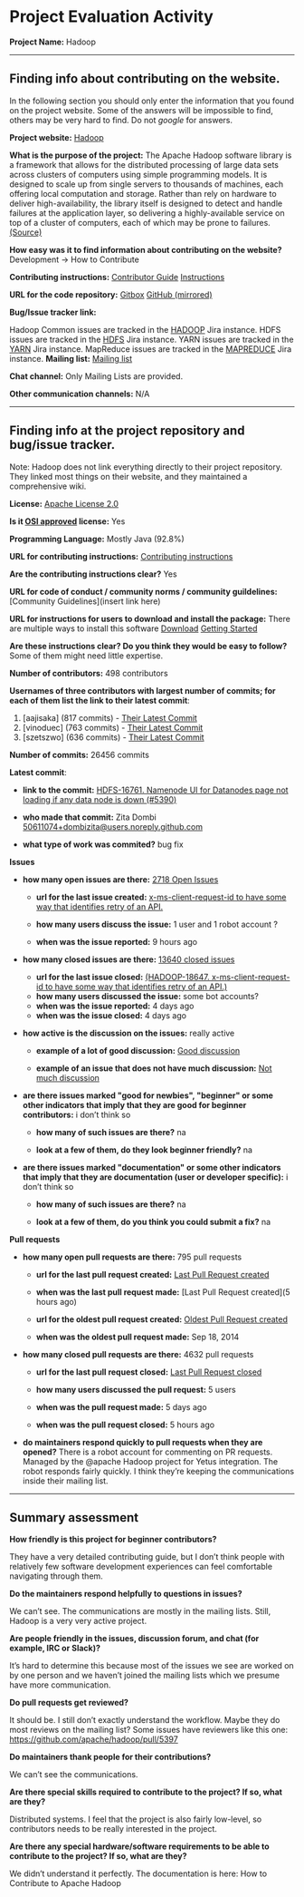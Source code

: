 # Project Evaluation Activity



__Project Name:__  Hadoop


---

## Finding info about contributing on the website.

In the following section you should only enter the information that you
found on the project website. Some of the answers will be impossible to find, others
may be very hard to find. Do not _google_ for answers.

__Project website:__ [Hadoop](https://hadoop.apache.org/)


__What is the purpose of the project:__ The Apache Hadoop software library is a framework that allows for the distributed processing of large data sets across clusters of computers using simple programming models. It is designed to scale up from single servers to thousands of machines, each offering local computation and storage. Rather than rely on hardware to deliver high-availability, the library itself is designed to detect and handle failures at the application layer, so delivering a highly-available service on top of a cluster of computers, each of which may be prone to failures. [(Source)](https://hadoop.apache.org/)


__How easy was it to find information about contributing on the website?__ 
Development -> How to Contribute

__Contributing instructions:__ 
[Contributor Guide](https://cwiki.apache.org/confluence/display/HADOOP/Hadoop+Contributor+Guide)
[Instructions](https://cwiki.apache.org/confluence/display/HADOOP/How+To+Contribute) 

__URL for the code repository:__ 
[Gitbox](https://gitbox.apache.org/repos/asf?p=hadoop.git)
[GitHub (mirrored)](https://github.com/apache/hadoop)

__Bug/Issue tracker link:__ 

Hadoop Common issues are tracked in the [HADOOP](https://issues.apache.org/jira/projects/HADOOP/issues) Jira instance.
HDFS issues are tracked in the [HDFS](http://issues.apache.org/jira/browse/HDFS) Jira instance.
YARN issues are tracked in the [YARN](http://issues.apache.org/jira/browse/YARN) Jira instance.
MapReduce issues are tracked in the [MAPREDUCE](http://issues.apache.org/jira/browse/MAPREDUCE) Jira instance.
__Mailing list:__ [Mailing list](https://hadoop.apache.org/mailing_lists.html)

__Chat channel:__ Only Mailing Lists are provided. 

__Other communication channels:__ N/A


---

## Finding info at the project repository and bug/issue tracker.

Note: Hadoop does not link everything directly to their project repository. They linked most things on their website, and they maintained a comprehensive wiki. 

__License:__ [Apache License 2.0](https://github.com/apache/hadoop/blob/trunk/LICENSE.txt)

__Is it [OSI approved](https://opensource.org/licenses/alphabetical) license:__ Yes

__Programming Language:__ Mostly Java (92.8%)

__URL for contributing instructions:__ [Contributing instructions](https://cwiki.apache.org/confluence/display/HADOOP/How+To+Contribute)

__Are the contributing instructions clear?__ Yes

__URL for code of conduct / community norms / community guildelines:__ [Community Guidelines](insert link here)

__URL for instructions for users to download and install the package:__ There are multiple ways to install this software 
[Download](https://hadoop.apache.org/releases.html)
[Getting Started](https://hadoop.apache.org/docs/stable/hadoop-project-dist/hadoop-common/SingleCluster.html)

__Are these instructions clear? Do you think they would be easy to follow?__ Some of them might need little expertise. 


__Number of contributors:__ 498 contributors


__Usernames of three contributors with largest number of commits; for
each of them list the link to their latest commit__:

1. [aajisaka] (817 commits) - [Their Latest Commit](https://github.com/apache/hadoop/commit/049d1762bd1c3ccfcbbedd73e0c5da50f2a3a6f3)
2. [vinoduec] (763 commits) - [Their Latest Commit](https://github.com/apache/hadoop/commit/6b74f5d7fc509c55c331249256eec78b7e53b6ce)
3. [szetszwo] (636 commits) - [Their Latest Commit](https://github.com/apache/hadoop/commit/5022003e0f503e68828ac1cf630b70b50538f4c6)


__Number of commits:__ 26456 commits

__Latest commit__: 

- __link to the commit:__ [HDFS-16761. Namenode UI for Datanodes page not loading if any data node is down (#5390)](https://gitbox.apache.org/repos/asf?p=hadoop.git;a=commit;h=4cbe19f3a222576970e300db60a41f78545e9524) 

- __who made that commit:__ 	Zita Dombi <50611074+dombizita@users.noreply.github.com>	

- __what type of work was commited?__ bug fix


__Issues__

- __how many open issues are there:__ [2718 Open Issues](https://issues.apache.org/jira/projects/HADOOP/issues/HADOOP-18470?filter=allopenissues)

    - __url for the last issue created:__ [x-ms-client-request-id to have some way that identifies retry of an API.](https://issues.apache.org/jira/projects/HADOOP/issues/HADOOP-18647?filter=allissues&orderby=created+DESC%2C+priority+DESC%2C+updated+DESC)

    - __how many users discuss the issue:__ 1 user and 1 robot account ? 
    
    - __when was the issue reported:__ 9 hours ago
    

- __how many closed issues are there:__ [13640 closed issues](https://issues.apache.org/jira/projects/HADOOP/issues/HADOOP-18641?filter=doneissues)
    - __url for the last issue closed:__ [(HADOOP-18647. x-ms-client-request-id to have some way that identifies retry of an API.)
](https://issues.apache.org/jira/projects/HADOOP/issues/HADOOP-18641?filter=doneissues)
    - __how many users discussed the issue:__ some bot accounts?
    - __when was the issue reported:__ 4 days ago
    - __when was the issue closed:__ 4 days ago

- __how active is the discussion on the issues:__ really active

    - __example of a lot of good discussion:__ [Good discussion](https://issues.apache.org/jira/projects/HADOOP/issues/HADOOP-18641?filter=doneissues)
    
    - __example of an issue that does not have much discussion:__ [Not much discussion](https://issues.apache.org/jira/projects/HADOOP/issues/HADOOP-18003?filter=doneissues)



- __are there issues marked "good for newbies", "beginner" or some other indicators that imply that they are good for beginner contributors:__ i don’t think so

    - __how many of such issues are there?__ na
    
    - __look at a few of them, do they look beginner friendly?__  na



- __are there issues marked "documentation" or some other indicators that imply that they are documentation (user or developer specific):__ i don’t think so

    - __how many of such issues are there?__ na
    
    - __look at a few of them, do you think you could submit a fix?__ na



__Pull requests__

- __how many open pull requests are there:__ 795 pull requests

    - __url for the last pull request created:__ [Last Pull Request created](https://github.com/apache/hadoop/pull/5440)
    
    - __when was the last pull request made:__ [Last Pull Request created](5 hours ago)

    - __url for the oldest pull request created:__ [Oldest Pull Request created](https://github.com/apache/hadoop/pull/1)
    
    - __when was the oldest pull request made:__ Sep 18, 2014

- __how many closed pull requests are there:__ 4632 pull requests

    - __url for the last pull request closed:__ [Last Pull Request closed](https://github.com/apache/hadoop/pull/5429)
    
    - __how many users discussed the pull request:__ 5 users
    
    - __when was the pull request made:__  5 days ago
    
    - __when was the pull request closed:__ 5 hours ago
    

- __do maintainers respond quickly to pull requests when they are opened?__ 
There is a robot account for commenting on PR requests. Managed by the @apache Hadoop project for Yetus integration. The robot responds fairly quickly. I think they’re keeping the communications inside their mailing list.




---


## Summary assessment
__How friendly is this project for beginner contributors?__

They have a very detailed contributing guide, but I don’t think people with relatively few software development experiences can feel comfortable navigating through them. 



__Do the maintainers respond helpfully to questions in issues?__

We can’t see. The communications are mostly in the mailing lists. Still, Hadoop is a very very active project. 


__Are people friendly in the issues, discussion forum, and chat (for example, IRC or Slack)?__

It’s hard to determine this because most of the issues we see are worked on by one person and we haven’t joined the mailing lists which we presume have more communication.  

__Do pull requests get reviewed?__

It should be. I still don’t exactly understand the workflow. Maybe they do most reviews on the mailing list? 
Some issues have reviewers like this one: https://github.com/apache/hadoop/pull/5397

__Do maintainers thank people for their contributions?__

We can’t see the communications. 

__Are there special skills required to contribute to the project? If so, what are they?__

Distributed systems. I feel that the project is also fairly low-level, so contributors needs to be really interested in the project. 

__Are there any special hardware/software requirements to be able to contribute to the project? If so, what are they?__

We didn’t understand it perfectly. The documentation is here: How to Contribute to Apache Hadoop

